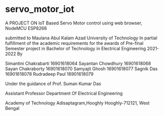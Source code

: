 # servo_motor_iot

A PROJECT ON IoT Based Servo Motor control using web browser,  NodeMCU ESP8266

submitted to
Maulana Abul Kalam Azad University of Technology
In partial fulfillment of the academic requirements for the awards of Pre-final Semester project in
Bachelor of Technology in Electrical Engineering
2021-2022
By

Simantini Chakrabarti 16901618064
Sayantan Chowdhury 16901618068
Sayan Chakraborty 16901618070
Samyajit Ghosh 16901618077
Sagnik Das 16901618078
Rudradeep Paul 16901618079

Under the guidance of
Prof. Suman Kumar Das

Assistant Professor
Department Of Electrical Engineering

Academy of Technology
Adisaptagram,Hooghly
Hooghly-712121, West Bengal

